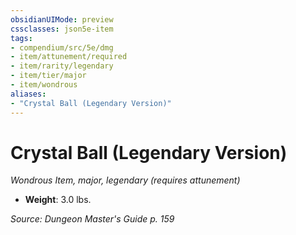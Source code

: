 ```yaml
---
obsidianUIMode: preview
cssclasses: json5e-item
tags:
- compendium/src/5e/dmg
- item/attunement/required
- item/rarity/legendary
- item/tier/major
- item/wondrous
aliases: 
- "Crystal Ball (Legendary Version)"
---
```

# Crystal Ball (Legendary Version)
*Wondrous Item, major, legendary (requires attunement)*  

- **Weight**: 3.0 lbs.

*Source: Dungeon Master's Guide p. 159*